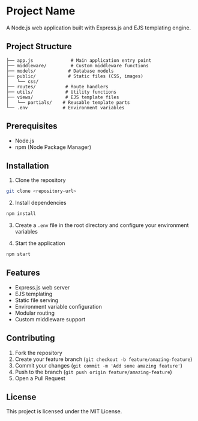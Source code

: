 # Project Name

A Node.js web application built with Express.js and EJS templating engine.

## Project Structure

```
├── app.js              # Main application entry point
├── middleware/         # Custom middleware functions
├── models/            # Database models
├── public/            # Static files (CSS, images)
│   └── css/
├── routes/           # Route handlers
├── utils/            # Utility functions
├── views/            # EJS template files
│   └── partials/    # Reusable template parts
└── .env             # Environment variables
```

## Prerequisites

- Node.js
- npm (Node Package Manager)

## Installation

1. Clone the repository
```bash
git clone <repository-url>
```

2. Install dependencies
```bash
npm install
```

3. Create a `.env` file in the root directory and configure your environment variables

4. Start the application
```bash
npm start
```

## Features

- Express.js web server
- EJS templating
- Static file serving
- Environment variable configuration
- Modular routing
- Custom middleware support

## Contributing

1. Fork the repository
2. Create your feature branch (`git checkout -b feature/amazing-feature`)
3. Commit your changes (`git commit -m 'Add some amazing feature'`)
4. Push to the branch (`git push origin feature/amazing-feature`)
5. Open a Pull Request

## License

This project is licensed under the MIT License.
